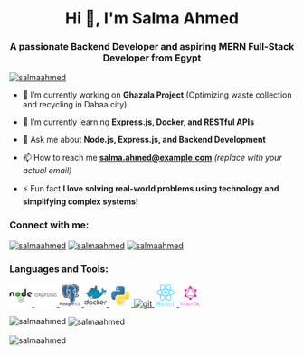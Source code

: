 <h1 align="center">Hi 👋, I'm Salma Ahmed</h1>
<h3 align="center">A passionate Backend Developer and aspiring MERN Full-Stack Developer from Egypt</h3>

<p align="left"> <a href="https://github.com/ryo-ma/github-profile-trophy"><img src="https://github-profile-trophy.vercel.app/?username=salmaahmed" alt="salmaahmed" /></a> </p>

- 🔭 I’m currently working on **Ghazala Project** (Optimizing waste collection and recycling in Dabaa city)

- 🌱 I’m currently learning **Express.js, Docker, and RESTful APIs**

- 💬 Ask me about **Node.js, Express.js, and Backend Development**

- 📫 How to reach me **salma.ahmed@example.com** *(replace with your actual email)*

- ⚡ Fun fact **I love solving real-world problems using technology and simplifying complex systems!**

<h3 align="left">Connect with me:</h3>
<p align="left">
<a href="https://twitter.com/salmaahmed" target="blank"><img align="center" src="https://raw.githubusercontent.com/rahuldkjain/github-profile-readme-generator/master/src/images/icons/Social/twitter.svg" alt="salmaahmed" height="30" width="40" /></a>
<a href="https://linkedin.com/in/salmaahmed" target="blank"><img align="center" src="https://raw.githubusercontent.com/rahuldkjain/github-profile-readme-generator/master/src/images/icons/Social/linked-in-alt.svg" alt="salmaahmed" height="30" width="40" /></a>
<a href="https://www.youtube.com/channel/UC_your_channel" target="blank"><img align="center" src="https://raw.githubusercontent.com/rahuldkjain/github-profile-readme-generator/master/src/images/icons/Social/youtube.svg" alt="salmaahmed" height="30" width="40" /></a>
</p>

<h3 align="left">Languages and Tools:</h3>
<p align="left">
<a href="https://nodejs.org" target="_blank" rel="noreferrer"> <img src="https://raw.githubusercontent.com/devicons/devicon/master/icons/nodejs/nodejs-original-wordmark.svg" alt="nodejs" width="40" height="40"/> </a>
<a href="https://expressjs.com/" target="_blank" rel="noreferrer"> <img src="https://raw.githubusercontent.com/devicons/devicon/master/icons/express/express-original-wordmark.svg" alt="expressjs" width="40" height="40"/> </a>
<a href="https://www.postgresql.org" target="_blank" rel="noreferrer"> <img src="https://raw.githubusercontent.com/devicons/devicon/master/icons/postgresql/postgresql-original-wordmark.svg" alt="postgresql" width="40" height="40"/> </a>
<a href="https://docker.com" target="_blank" rel="noreferrer"> <img src="https://raw.githubusercontent.com/devicons/devicon/master/icons/docker/docker-original-wordmark.svg" alt="docker" width="40" height="40"/> </a>
<a href="https://www.python.org" target="_blank" rel="noreferrer"> <img src="https://raw.githubusercontent.com/devicons/devicon/master/icons/python/python-original.svg" alt="python" width="40" height="40"/> </a>
<a href="https://git-scm.com/" target="_blank" rel="noreferrer"> <img src="https://www.vectorlogo.zone/logos/git-scm/git-scm-icon.svg" alt="git" width="40" height="40"/> </a>
<a href="https://reactjs.org/" target="_blank" rel="noreferrer"> <img src="https://raw.githubusercontent.com/devicons/devicon/master/icons/react/react-original-wordmark.svg" alt="react" width="40" height="40"/> </a>
<a href="https://graphql.org/" target="_blank" rel="noreferrer"> <img src="https://raw.githubusercontent.com/devicons/devicon/master/icons/graphql/graphql-plain-wordmark.svg" alt="graphql" width="40" height="40"/> </a>
</p>

<p><img align="left" src="https://github-readme-stats.vercel.app/api/top-langs?username=salmaahmed&show_icons=true&locale=en&layout=compact" alt="salmaahmed" /></p>

<p>&nbsp;<img align="center" src="https://github-readme-stats.vercel.app/api?username=salmaahmed&show_icons=true&locale=en" alt="salmaahmed" /></p>

<p><img align="center" src="https://github-readme-streak-stats.herokuapp.com/?user=salmaahmed&" alt="salmaahmed" /></p>
